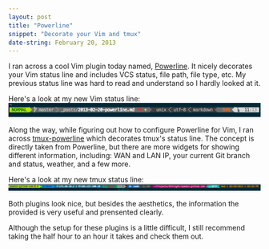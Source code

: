 ```yaml
---
layout: post
title: "Powerline"
snippet: "Decorate your Vim and tmux"
date-string: February 20, 2013
---
```


I ran across a cool Vim plugin today named, [Powerline][1]. It nicely decorates
your Vim status line and includes VCS status, file path, file type,
etc. My previous status line was hard to read and understand so I hardly
looked at it.

Here's a look at my new Vim status line:
[![Vim Powerline status line][2]][2]

Along the way, while figuring out how to configure Powerline for Vim, I
ran across [tmux-powerline][3] which decorates tmux's status line. The
concept is directly taken from Powerline, but there are more widgets
for showing different information, including: WAN and
LAN IP, your current Git branch and status, weather, and a few
more.

Here's a look at my new tmux status line:
[![tmux-powerline status line][4]][4]

Both plugins look nice, but besides the aesthetics, the information
the provided is very useful and prensented clearly.

Although the setup for these plugins is a little difficult, I still
recommend taking the half hour to an hour it takes and check them out.

[1]: https://github.com/Lokaltog/powerline
[2]: /images/powerline-vim.png
[3]: https://github.com/erikw/tmux-powerline
[4]: /images/tmux-powerline.png 

